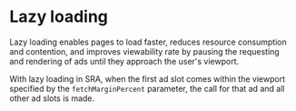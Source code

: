 # Lazy loading

Lazy loading enables pages to load faster, reduces resource consumption and
contention, and improves viewability rate by pausing the requesting and
rendering of ads until they approach the user's viewport.

With lazy loading in SRA, when the first ad slot comes within the viewport
specified by the `fetchMarginPercent` parameter, the call for that ad and all
other ad slots is made.

[ref_doc_collapseemptydivs]: /publisher-tag/reference#googletag.PubAdsService_collapseEmptyDivs
